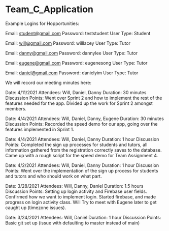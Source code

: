 # Team_C_Application

Example Logins for Hopportunities:

Email: student@gmail.com
Password: teststudent
User Type: Student

Email: will@gmail.com
Password: willlacey
User Type: Tutor

Email: danny@gmail.com
Password: dannylee
User Type: Tutor

Email: eugene@gmail.com
Password: eugenesong
User Type: Tutor

Email: daniel@gmail.com
Password: danielyim
User Type: Tutor

We will record our meeting minutes here:

Date: 4/11/2021
Attendees: Will, Daniel, Danny
Duration: 30 minutes
Discussion Points: Went over Sprint 2 and how to implement the rest of the features needed for the app. Divided up the work for Sprint 2 amongst members.

Date: 4/4/2021
Attendees: Will, Daniel, Danny, Eugene
Duration: 30 minutes
Discussion Points: Recorded the speed demo for our app, going over the features implemented in Sprint 1. 

Date: 4/4/2021
Attendees: Will, Daniel, Danny
Duration: 1 hour
Discussion Points: Completed the sign up processes for students and tutors, all information gathered from the registration correctly saves to the database. Came up with a rough script for the speed demo for Team Assignment 4.

Date: 4/2/2021
Attendees: Will, Daniel, Danny
Duration: 1 hour
Discussion Points: Went over the implementation of the sign up process for students and tutors and who should work on what part.

Date: 3/28/2021
Attendees: Will, Danny, Daniel
Duration: 1.5 hours
Discussion Points: Setting up login activity and Firebase user fields. Confirmed how we want to implement login. Started firebase, and made progress on login activity class. Will Try to meet with Eugene later to get caught up (timezone issues).

Date: 3/24/2021
Attendees: Will, Daniel
Duration: 1 hour
Discussion Points: Basic git set up (issue with defaulting to master instead of main)

